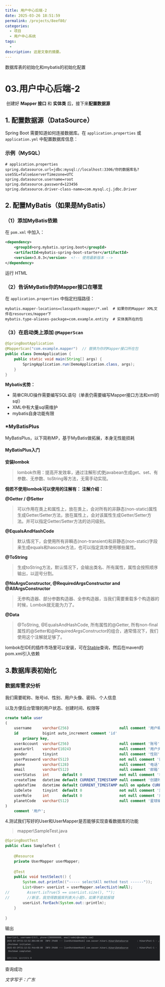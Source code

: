 ```yaml
---
title: 用户中心后端-2
date: 2025-03-26 18:51:59
permalink: /projects/8eef80/
categories:
  - 项目
  - 用户中心系统
tags:
  - 
description: 这是文章的摘要。
---
```


数据库表的初始化和mybatis的初始化配置

<!-- more -->

# 03.用户中心后端-2

​	创建好 **Mapper 接口** 和 **实体类** 后，接下来**配置数据源**

## **1. 配置数据源（DataSource）**

Spring Boot 需要知道如何连接数据库。在 `application.properties` 或 `application.yml` 中配置数据库信息：

### **示例（MySQL）**

```properties
# application.properties
spring.datasource.url=jdbc:mysql://localhost:3306/你的数据库名?useSSL=false&serverTimezone=UTC
spring.datasource.username=root
spring.datasource.password=123456
spring.datasource.driver-class-name=com.mysql.cj.jdbc.Driver
```

## **2. 配置MyBatis（如果是MyBatis）**

### **（1）添加MyBatis依赖**

在 `pom.xml` 中加入：

```xml
<dependency>
    <groupId>org.mybatis.spring.boot</groupId>
    <artifactId>mybatis-spring-boot-starter</artifactId>
    <version>3.0.3</version>  <!-- 使用最新版本 -->
</dependency>
```

运行 HTML

### **（2）告诉MyBatis你的Mapper接口在哪里**

在 `application.properties` 中指定扫描路径：

```properties
mybatis.mapper-locations=classpath:mapper/*.xml  # 如果你的Mapper XML文件在resources/mapper下
mybatis.type-aliases-package=com.example.entity  # 实体类所在的包
```

### **（3）在启动类上添加 `@MapperScan`**

```java
@SpringBootApplication
@MapperScan("com.example.mapper")  // 替换为你的Mapper接口所在包
public class DemoApplication {
    public static void main(String[] args) {
        SpringApplication.run(DemoApplication.class, args);
    }
}
```

**Mybatis劣势：**

- 简单CRUD操作需要编写SQL语句（单表仍需要编写Mapper接口方法和xml的sql）
- XML中有大量sql需维护
- mybatis自身功能有限

### *MyBatisPlus

MyBatisPlus，以下简称MP，基于MyBatis做拓展，本身无性能损耗

#### MyBatisPlus入门

**安装lombok**

> lombok作用：提高开发效率，通过注解形式使javabean生成get、set、有参数、无参数、toString等方法，无需手动实现。

**倘若不使用lombok可以使用的注解有：
注解介绍：**

**@Getter / @Setter**

> 可以作用在类上和属性上，放在类上，会对所有的非静态(non-static)属性生成Getter/Setter方法，放在属性上，会对该属性生成Getter/Setter方法。并可以指定Getter/Setter方法的访问级别。
>

**@EqualsAndHashCode**

> 默认情况下，会使用所有非瞬态(non-transient)和非静态(non-static)字段来生成equals和hascode方法，也可以指定具体使用哪些属性。
>

**@ToString**

> 生成toString方法，默认情况下，会输出类名、所有属性，属性会按照顺序输出，以逗号分割。
>

**@NoArgsConstructor, @RequiredArgsConstructor and @AllArgsConstructor**

> 无参构造器、部分参数构造器、全参构造器，当我们需要重载多个构造器的时候，Lombok就无能为力了。
>

**@Data**

> @ToString, @EqualsAndHashCode, 所有属性的@Getter, 所有non-final属性的@Setter和@RequiredArgsConstructor的组合，通常情况下，我们使用这个注解就足够了。

lombok在IDE的插件市场里可以安装，可在[Stable](https://projectlombok.org/features/)查询，然后在maven的pom.xml引入依赖

## 3.数据库表初始化

### 数据库需求分析

我们需要昵称、账号id、性别、用户头像、密码、个人信息

以及方便后台管理的用户状态、创建时间、权限等

```sql
create table user
(
    username     varchar(256)                       null comment '用户昵称',
    id           bigint auto_increment comment 'id'
        primary key,
    userAccount  varchar(256)                       null comment '账号',
    avatarUrl    varchar(1024)                      null comment '用户头像',
    gender       tinyint                            null comment '性别',
    userPassword varchar(512)                       not null comment '密码',
    phone        varchar(128)                       null comment '电话',
    email        varchar(512)                       null comment '邮箱',
    userStatus   int      default 0                 not null comment '状态 0 - 正常',
    createTime   datetime default CURRENT_TIMESTAMP null comment '创建时间',
    updateTime   datetime default CURRENT_TIMESTAMP null on update CURRENT_TIMESTAMP,
    isDelete     tinyint  default 0                 not null comment '是否删除',
    userRole     int      default 0                 not null comment '用户角色 0 - 普通用户 1 - 管理员',
    planetCode   varchar(512)                       null comment '星球编号'
)
    comment '用户';
```

4.测试我们写好的User和UserMapper是否能够实现查看数据库的功能

> mapper\SampleTest.java

```java
@SpringBootTest
public class SampleTest {

    @Resource
    private UserMapper userMapper;

    @Test
    public void testSelect() {
        System.out.println(("----- selectAll method test ------"));
        List<User> userList = userMapper.selectList(null);
//        Assert.isTrue(5 == userList.size(), "");
//        //断言，我觉得数据库列表大小是5，如果不是就报错
        userList.forEach(System.out::println);
    }

}
```

输出

![image-20250329211547887](../../.vuepress/public/blog_images/image-20250329211547887.png)

查询成功

*文字写于：广东*